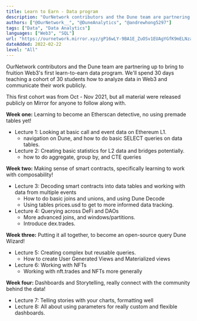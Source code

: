```yaml
---
title: Learn to Earn - Data program
description: "OurNetwork contributors and the Dune team are partnering up to bring to fruition Web3's first learn-to-earn data program"
authors: ["@OurNetwork__", "@DuneAnalytics", "@andrewhong5297"]
tags: ["Data", "Data Analytics"]
languages: ["Web3", "SQL"]
url: "https://ournetwork.mirror.xyz/gP16wLY-9BA1E_ZuOSv1EUAgYGfK9mELNza8cfgMWPQ"
dateAdded: 2022-02-22
level: "All"
---
```


OurNetwork contributors and the Dune team are partnering up to bring to fruition Web3's first learn-to-earn data program. We'll spend 30 days teaching a cohort of 30 students how to analyze data in Web3 and communicate their work publicly.

This first cohort was from Oct - Nov 2021, but all material were released publicly on Mirror for anyone to follow along with. 

**Week one:** Learning to become an Etherscan detective, no using premade tables yet!

- Lecture 1: Looking at basic call and event data on Ethereum L1.
  - navigation on Dune, and how to do basic SELECT queries on data tables.
- Lecture 2: Creating basic statistics for L2 data and bridges potentially.
  - how to do aggregate, group by, and CTE queries

**Week two:** Making sense of smart contracts, specifically learning to work with composability!

- Lecture 3: Decoding smart contracts into data tables and working with data from multiple events
  - How to do basic joins and unions, and using Dune Decode
  - Using tables prices.usd to get to more informed data tracking.
- Lecture 4: Querying across DeFi and DAOs
  - More advanced joins, and windows/partitions.
  - Introduce dex.trades.

**Week three:** Putting it all together, to become an open-source query Dune Wizard!

- Lecture 5: Creating complex but reusable queries.
  - How to create User Generated Views and Materialized views
- Lecture 6: Working with NFTs
  - Working with nft.trades and NFTs more generally

**Week four:** Dashboards and Storytelling, really connect with the community behind the data!

- Lecture 7: Telling stories with your charts, formatting well
- Lecture 8: All about using parameters for really custom and flexible dashboards.
